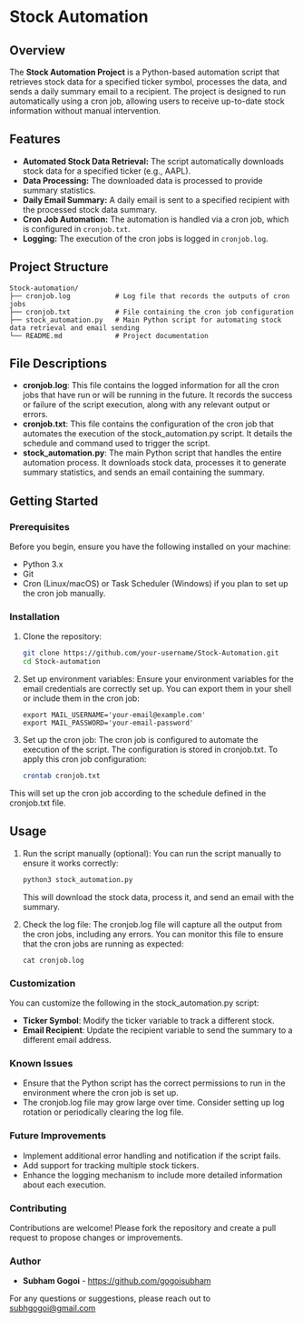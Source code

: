# Stock Automation 

## Overview

The **Stock Automation Project** is a Python-based automation script that retrieves stock data for a specified ticker symbol, processes the data, and sends a daily summary email to a recipient. The project is designed to run automatically using a cron job, allowing users to receive up-to-date stock information without manual intervention.

## Features

- **Automated Stock Data Retrieval:** The script automatically downloads stock data for a specified ticker (e.g., AAPL).
- **Data Processing:** The downloaded data is processed to provide summary statistics.
- **Daily Email Summary:** A daily email is sent to a specified recipient with the processed stock data summary.
- **Cron Job Automation:** The automation is handled via a cron job, which is configured in `cronjob.txt`.
- **Logging:** The execution of the cron jobs is logged in `cronjob.log`.

## Project Structure

```plaintext
Stock-automation/
├── cronjob.log           # Log file that records the outputs of cron jobs
├── cronjob.txt           # File containing the cron job configuration
├── stock_automation.py   # Main Python script for automating stock data retrieval and email sending
└── README.md             # Project documentation
```

## File Descriptions

- **cronjob.log**: This file contains the logged information for all the cron jobs that have run or will be running in the future. It records the success or failure of the script execution, along with any relevant output or errors.
- **cronjob.txt**: This file contains the configuration of the cron job that automates the execution of the stock_automation.py script. It details the schedule and command used to trigger the script.
- **stock_automation.py**: The main Python script that handles the entire automation process. It downloads stock data, processes it to generate summary statistics, and sends an email containing the summary.

## Getting Started

### Prerequisites

Before you begin, ensure you have the following installed on your machine:

- Python 3.x
- Git
- Cron (Linux/macOS) or Task Scheduler (Windows) if you plan to set up the cron job manually.

### Installation

1.	Clone the repository:
    ```bash
    git clone https://github.com/your-username/Stock-Automation.git
    cd Stock-automation
    ```
2.	Set up environment variables:
Ensure your environment variables for the email credentials are correctly set up. You can export them in your shell or include them in the cron job:
    ```plaintext
    export MAIL_USERNAME='your-email@example.com'
    export MAIL_PASSWORD='your-email-password'
    ```
3. Set up the cron job:
The cron job is configured to automate the execution of the script. The configuration is stored in cronjob.txt. To apply this cron job configuration:
    ```bash
    crontab cronjob.txt
    ```

This will set up the cron job according to the schedule defined in the cronjob.txt file.

## Usage

1.	Run the script manually (optional):
    You can run the script manually to ensure it works correctly:
    ```bash
    python3 stock_automation.py
    ```

    This will download the stock data, process it, and send an email with the summary.

2.	Check the log file:
The cronjob.log file will capture all the output from the cron jobs, including any errors. You can monitor this file to ensure that the cron jobs are running as expected:
    ```terminal
    cat cronjob.log
    ```

### Customization

You can customize the following in the stock_automation.py script:

- **Ticker Symbol**: Modify the ticker variable to track a different stock.
- **Email Recipient**: Update the recipient variable to send the summary to a different email address.

### Known Issues

- Ensure that the Python script has the correct permissions to run in the environment where the cron job is set up.
- The cronjob.log file may grow large over time. Consider setting up log rotation or periodically clearing the log file.

### Future Improvements

- Implement additional error handling and notification if the script fails.
- Add support for tracking multiple stock tickers.
- Enhance the logging mechanism to include more detailed information about each execution.

### Contributing

Contributions are welcome! Please fork the repository and create a pull request to propose changes or improvements.

### Author

- **Subham Gogoi** - https://github.com/gogoisubham

For any questions or suggestions, please reach out to subhgogoi@gmail.com
